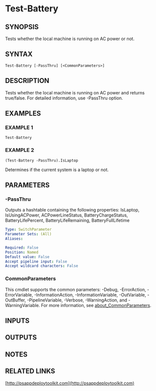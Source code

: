 ﻿---
external help file: PSAppDeployToolkit-help.xml
Module Name: PSAppDeployToolkit
online version: http://psappdeploytoolkit.com
schema: 2.0.0
---

# Test-Battery

## SYNOPSIS
Tests whether the local machine is running on AC power or not.

## SYNTAX

```
Test-Battery [-PassThru] [<CommonParameters>]
```

## DESCRIPTION
Tests whether the local machine is running on AC power and returns true/false.
For detailed information, use -PassThru option.

## EXAMPLES

### EXAMPLE 1
```
Test-Battery
```

### EXAMPLE 2
```
(Test-Battery -PassThru).IsLaptop
```

Determines if the current system is a laptop or not.

## PARAMETERS

### -PassThru
Outputs a hashtable containing the following properties:
IsLaptop, IsUsingACPower, ACPowerLineStatus, BatteryChargeStatus, BatteryLifePercent, BatteryLifeRemaining, BatteryFullLifetime

```yaml
Type: SwitchParameter
Parameter Sets: (All)
Aliases:

Required: False
Position: Named
Default value: False
Accept pipeline input: False
Accept wildcard characters: False
```

### CommonParameters
This cmdlet supports the common parameters: -Debug, -ErrorAction, -ErrorVariable, -InformationAction, -InformationVariable, -OutVariable, -OutBuffer, -PipelineVariable, -Verbose, -WarningAction, and -WarningVariable. For more information, see [about_CommonParameters](http://go.microsoft.com/fwlink/?LinkID=113216).

## INPUTS

## OUTPUTS

## NOTES

## RELATED LINKS

[http://psappdeploytoolkit.com](http://psappdeploytoolkit.com)


